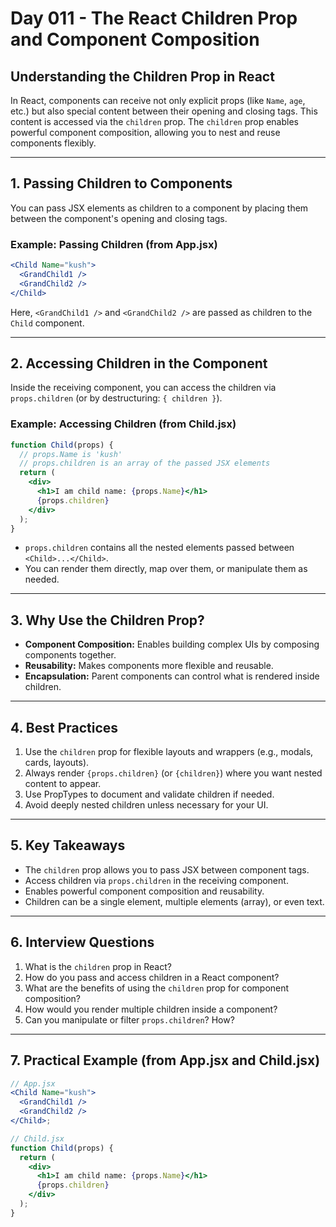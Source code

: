 # Day 011 - The React Children Prop and Component Composition

## Understanding the Children Prop in React

In React, components can receive not only explicit props (like `Name`, `age`, etc.) but also special content between their opening and closing tags. This content is accessed via the `children` prop. The `children` prop enables powerful component composition, allowing you to nest and reuse components flexibly.

---

## 1. Passing Children to Components

You can pass JSX elements as children to a component by placing them between the component's opening and closing tags.

### Example: Passing Children (from App.jsx)

```jsx
<Child Name="kush">
  <GrandChild1 />
  <GrandChild2 />
</Child>
```

Here, `<GrandChild1 />` and `<GrandChild2 />` are passed as children to the `Child` component.

---

## 2. Accessing Children in the Component

Inside the receiving component, you can access the children via `props.children` (or by destructuring: `{ children }`).

### Example: Accessing Children (from Child.jsx)

```jsx
function Child(props) {
  // props.Name is 'kush'
  // props.children is an array of the passed JSX elements
  return (
    <div>
      <h1>I am child name: {props.Name}</h1>
      {props.children}
    </div>
  );
}
```

- `props.children` contains all the nested elements passed between `<Child>...</Child>`.
- You can render them directly, map over them, or manipulate them as needed.

---

## 3. Why Use the Children Prop?

- **Component Composition:** Enables building complex UIs by composing components together.
- **Reusability:** Makes components more flexible and reusable.
- **Encapsulation:** Parent components can control what is rendered inside children.

---

## 4. Best Practices

1. Use the `children` prop for flexible layouts and wrappers (e.g., modals, cards, layouts).
2. Always render `{props.children}` (or `{children}`) where you want nested content to appear.
3. Use PropTypes to document and validate children if needed.
4. Avoid deeply nested children unless necessary for your UI.

---

## 5. Key Takeaways

- The `children` prop allows you to pass JSX between component tags.
- Access children via `props.children` in the receiving component.
- Enables powerful component composition and reusability.
- Children can be a single element, multiple elements (array), or even text.

---

## 6. Interview Questions

1. What is the `children` prop in React?
2. How do you pass and access children in a React component?
3. What are the benefits of using the `children` prop for component composition?
4. How would you render multiple children inside a component?
5. Can you manipulate or filter `props.children`? How?

---

## 7. Practical Example (from App.jsx and Child.jsx)

```jsx
// App.jsx
<Child Name="kush">
  <GrandChild1 />
  <GrandChild2 />
</Child>;

// Child.jsx
function Child(props) {
  return (
    <div>
      <h1>I am child name: {props.Name}</h1>
      {props.children}
    </div>
  );
}
```
